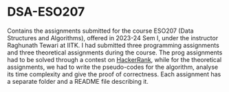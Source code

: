 # DSA-ESO207
Contains the assignments submitted for the course ESO207 (Data Structures and Algorithms), offered in 2023-24 Sem I, under the instructor Raghunath Tewari at IITK.
I had submitted three programming assignments and three theoretical assignments during the course. The prog assignments had to be solved through a contest on [HackerRank](https://www.hackerrank.com/), while for the theoretical assignments, we had to write the pseudo-codes for the algorithm, analyse its time complexity and give the proof of correctness.
Each assignment has a separate folder and a README file describing it.
